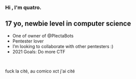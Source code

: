 ### Hi , I'm quatro.


## 17 yo, newbie level in computer science
 
-  One of owner of @PlectaBots
- Pentester lover 
- I’m looking to collaborate with other pentesters :)
- 2021 Goals: Do more CTF
<br />

                
fuck la cité, au comico xct j'ai cité


